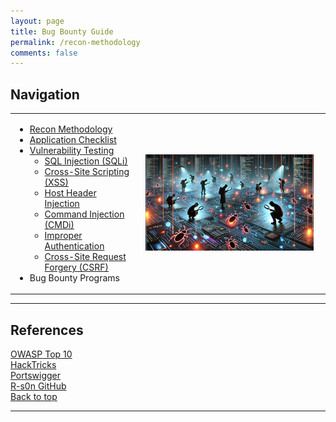 ```yaml
---
layout: page
title: Bug Bounty Guide
permalink: /recon-methodology
comments: false
---
```


<h2>Navigation</h2>
<div>
  <table>
    <tr>
      <!-- Navigation menu on the left -->
      <td>
        <ul>
          <li><a href="/notes/recon">Recon Methodology</a></li>
          <li><a href="#application-checklist">Application Checklist</a></li>
          <li>
            <a href="#vulnerability-testing">Vulnerability Testing</a>
            <ul>
              <li><a href="#sqli">SQL Injection (SQLi)</a></li>
              <li><a href="#xss">Cross-Site Scripting (XSS)</a></li>
              <li><a href="#host-header-injection">Host Header Injection</a></li>
              <li><a href="#cmdi">Command Injection (CMDi)</a></li>
              <li><a href="#improper-authentication">Improper Authentication</a></li>
              <li><a href="#csrf">Cross-Site Request Forgery (CSRF)</a></li>
            </ul>
          </li>
          <li><a href="#references"></a>Bug Bounty Programs</li>
        </ul>
      </td>
<!-- Image on the right -->
      <td>
        <p align="center">
          <img src="../assets/images/Hunting-for-Bugs.png" alt="bug-hunting" title="Bug Hunting" width="92%" />
        </p>
      </td>
    </tr>
  </table>
</div>

---

## References

[OWASP Top 10](https://owasp.org/www-project-top-ten/)
<br>
[HackTricks](https://book.hacktricks.xyz/)
<br>
[Portswigger](https://portswigger.net/research)
<br>
[R-s0n GitHub](https://github.com/R-s0n)
<br>
[Back to top](#navigation)

---

